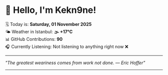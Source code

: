 # 👋 Hello, I'm Kekn9ne!

🗓️ Today is: **Saturday, 01 November 2025**  
🌤️ Weather in Istanbul: **🌫  +17°C**  
📊 GitHub Contributions: **90**  
🎧 Currently Listening: Not listening to anything right now ❌

---

_"The greatest weariness comes from work not done. — *Eric Hoffer*"_

---
